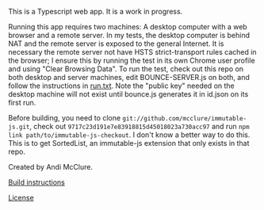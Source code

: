 This is a Typescript web app. It is a work in progress.

Running this app requires two machines: A desktop computer with a web browser and a remote server. In my tests, the desktop computer is behind NAT and the remote server is exposed to the general Internet. It is necessary the remote server not have HSTS strict-transport rules cached in the browser; I ensure this by running the test in its own Chrome user profile and using "Clear Browsing Data". To run the test, check out this repo on both desktop and server machines, edit BOUNCE-SERVER.js on both, and follow the instructions in [run.txt](run.txt). Note the "public key" needed on the desktop machine will not exist until bounce.js generates it in id.json on its first run.

Before building, you need to clone `git://github.com/mcclure/immutable-js.git`, check out `9717c23d191e7e83918815d45018023a730acc97` and run `npm link path/to/immutable-js-checkout`. I don't know a better way to do this. This is to get SortedList, an immutable-js extension that only exists in that repo.

Created by Andi McClure.

[Build instructions](run.txt)

[License](LICENSE.txt)
